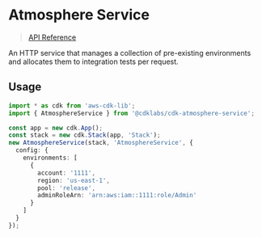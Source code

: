 # Atmosphere Service

> [API Reference](./API.md)

An HTTP service that manages a collection of pre-existing environments and allocates them to integration tests per request.

## Usage

```ts
import * as cdk from 'aws-cdk-lib';
import { AtmosphereService } from '@cdklabs/cdk-atmosphere-service';

const app = new cdk.App();
const stack = new cdk.Stack(app, 'Stack');
new AtmosphereService(stack, 'AtmosphereService', {
  config: {
    environments: [
      {
        account: '1111',
        region: 'us-east-1',
        pool: 'release',
        adminRoleArn: 'arn:aws:iam::1111:role/Admin'
      }
    ]
  }
});
```
